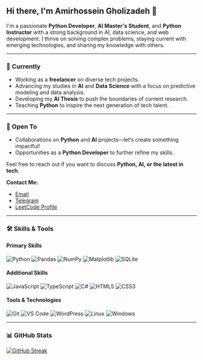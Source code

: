 ## Hi there, I'm Amirhossein Gholizadeh 👋

I'm a passionate **Python Developer**, **AI Master's Student**, and **Python Instructor** with a strong background in AI, data science, and web development. I thrive on solving complex problems, staying current with emerging technologies, and sharing my knowledge with others.

---

### 🚀 Currently
- Working as a **freelancer** on diverse tech projects.
- Advancing my studies in **AI** and **Data Science** with a focus on predictive modeling and data analysis.
- Developing my **AI Thesis** to push the boundaries of current research.
- Teaching **Python** to inspire the next generation of tech talent.

---

### 🤝 Open To
- Collaborations on **Python** and **AI** projects—let’s create something impactful!
- Opportunities as a **Python Developer** to further refine my skills.

Feel free to reach out if you want to discuss **Python, AI, or the latest in tech**.

**Contact Me:**
- [Email](mailto:Amirhosseingholizadeh1998@gmail.com)
- [Telegram](https://t.me/AmirhosseinGh1998)
- [LeetCode Profile](https://leetcode.com/u/amirhossein77-98/)

---

### 🛠️ Skills & Tools

#### Primary Skills
![Python](https://img.shields.io/badge/Python-3776AB?style=for-the-badge&logo=python&logoColor=white)
![Pandas](https://img.shields.io/badge/pandas-%23150458.svg?style=for-the-badge&logo=pandas&logoColor=white)
![NumPy](https://img.shields.io/badge/numpy-%23013243.svg?style=for-the-badge&logo=numpy&logoColor=white)
![Matplotlib](https://img.shields.io/badge/Matplotlib-%23ffffff.svg?style=for-the-badge&logo=Matplotlib&logoColor=black)
![SQLite](https://img.shields.io/badge/sqlite-%2307405e.svg?style=for-the-badge&logo=sqlite&logoColor=white)

#### Additional Skills
![JavaScript](https://img.shields.io/badge/JavaScript-F7DF1E?style=for-the-badge&logo=javascript&logoColor=black)
![TypeScript](https://img.shields.io/badge/TypeScript-3178C6?style=for-the-badge&logo=typescript&logoColor=white)
![C#](https://img.shields.io/badge/C%23-239120?style=for-the-badge&logo=c-sharp&logoColor=white)
![HTML5](https://img.shields.io/badge/HTML-239120?style=for-the-badge&logo=html5&logoColor=white)
![CSS3](https://img.shields.io/badge/CSS-239120?&style=for-the-badge&logo=css3&logoColor=white)

#### Tools & Technologies
![Git](https://img.shields.io/badge/Git-E44C30?style=for-the-badge&logo=git&logoColor=white)
![VS Code](https://img.shields.io/badge/Visual_Studio_Code-0078D4?style=for-the-badge&logo=visual%20studio%20code&logoColor=white)
![WordPress](https://img.shields.io/badge/WordPress-%23117AC9.svg?style=for-the-badge&logo=WordPress&logoColor=white)
![Linux](https://img.shields.io/badge/Linux-FCC624?style=for-the-badge&logo=linux&logoColor=black)
![Windows](https://img.shields.io/badge/Windows-0078D6?style=for-the-badge&logo=windows&logoColor=white)

---

### 📊 GitHub Stats

[![GitHub Streak](http://github-readme-streak-stats.herokuapp.com?user=amirhossein77-98&theme=dark&background=000000)](https://git.io/streak-stats)

